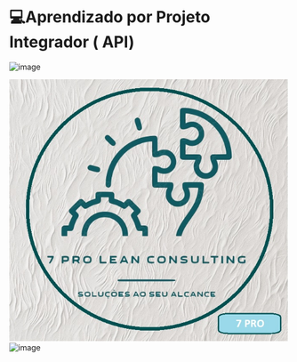 # 💻Aprendizado por Projeto Integrador ( API)
![image](https://github.com/7-Pro-Lean-Consulting/Horario/assets/127999546/556c4f62-542b-4815-8a01-bc8ddc922a5f)

![image](https://github.com/antoniodaluz/API-II-7-PRO-LEAN-CONSULTING-TEC-ASSISTIVA/blob/main/Imagens/LOGO_SLOGAN%20(1).jpg?raw=true)
![image](https://github.com/user-attachments/assets/4196af1b-8a6e-4680-ad90-cd83250a5b8b)
